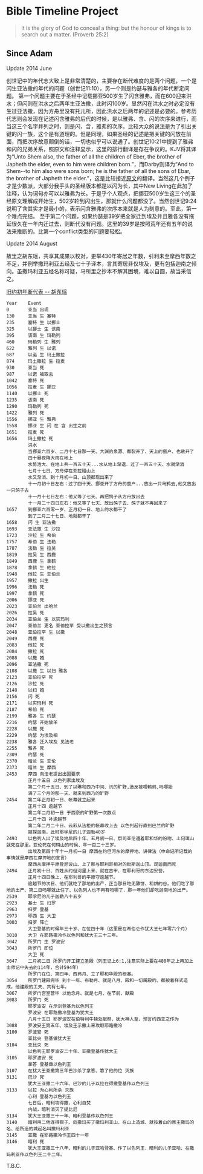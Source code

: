 # Bible Timeline Project

> It is the glory of God to conceal a thing: but the honour of kings is to search out a matter. (Proverb 25:2)

## Since Adam

Update 2014 June

创世记中的年代志大致上是非常清楚的，主要存在断代难度的是两个问题，一个是闪生亚法撒的年代的问题（创世记11:10），另一个则是约瑟与雅各的年代断定问题。
第一个问题主要在于圣经中记载挪亚500岁生了闪含雅弗，而在600迎来洪水；但闪则在洪水之后两年生亚法撒，此时闪100岁。显然闪在洪水之时必定没有生过亚法撒，因为方舟里没有托儿所，因此洪水之后两年的记述是必要的。参考历代志则会发现在记述闪含雅弗的后代的时候，是以雅弗、含、闪的次序来进行，而当这三个名字并列之时，则是闪，含，雅弗的次序。比较大众的说法是为了引出关键的闪一族，这个是有道理的。但是同理，如果圣经的记述是把关键的闪放在前面，而把次序故意颠倒的话，一切也似乎可以说通了。创世记10:21中提到了雅弗和闪的兄弟关系，照原文和注释显示，这里的排行翻译是存在争议的。KJV将其译为“Unto Shem also, the father of all the children of Eber, the brother of Japheth the elder, even to him were children born.”，而Darby则译为“And to Shem--to him also were sons born; he is the father of all the sons of Ebar, the brother of Japheth the elder.”，这是比较接近[原文](http://bible.fhl.net/new/parsing.php?engs=Gen&chap=10&sec=21&sec1=&graph=1&mode=3)的翻译。当然这几个例子才是少数派，大部分我手头的圣经版本都是以闪为长，其中New Living在此加了注释，认为词句亦可以以雅弗为长。于是乎个人观点，把挪亚500岁生这三个的圣经原文理解成开始生，502岁轮到闪出生，那就什么问题都没了。当然创世记9:24说明了含其实才是最小的，表示闪含雅弗的次序本来就是人为刻意的。至此，第一个难点完结。
至于第二个问题，如果约瑟是39岁把全家迁到埃及并且雅各没有拖延很久在一年内迁过去，则断代没有问题。这里的39岁是按照荒年还有五年的说法来推断的。比第一个conflict类型的问题要轻松。

Update 2014 August

故里之胡东瑶，共享其成果以校对，更举430年寄居之年数，引利未至摩西年数之不足，并例举撒玛利亚五经及七十子译本，言其寄居非仅埃及，更有包括迦南之倾向。虽撒玛利亚五经名称可疑，马所里之抄本不解其困境，难以自圆，故当采信之。

[旧约初年断代表 -- 胡东瑶](./data/BibleTimelineProject/BibleTimelineByHuDongyao.pdf)

```
Year    Event
0       亚当 出现
130     亚当 生 塞特
235     塞特 生 以挪士
325     以挪士 生 该南
395     该南 生 玛勒列
460     玛勒列 生 雅列
622     雅列 生 以诺
687     以诺 生 玛土撒拉
874     玛土撒拉 生 拉麦
930     亚当 死
987     以诺 被取去
1042    塞特 死
1056    拉麦 生 挪亚
1140    以挪士 死
1235    该南 死
1290    玛勒列 死
1422    雅列 死
1556    挪亚 生 雅弗
1558    挪亚 生 闪 在 含 出生之前
1651    拉麦 死
1656    玛土撒拉 死
        洪水
        当挪亚六百岁、二月十七日那一天、大渊的泉源、都裂开了、天上的窗户、也敞开了
        四十昼夜降大雨在地上
        水势浩大、在地上共一百五十天...水从地上渐退．过了一百五十天、水就渐消
        七月十七日、方舟停在亚拉腊山上
        水又渐消、到十月初一日、山顶都现出来了
        十一月初十日左右：过了四十天、挪亚开了方舟的窗户...放出一只乌鸦去,他又放出一只鸽子去
        十一月十七日左右：他又等了七天、再把鸽子从方舟放出去
        十一月二十四日左右：他又等了七天、放出鸽子去、鸽子就不再回来了
1657    到挪亚六百零一岁、正月初一日、地上的水都干了
        到了二月二十七日、地就都干了
1658    闪 生 亚法撒
1693    亚法撒 生 沙拉
1723    沙拉 生 希伯
1757    希伯 生 法勒
1787    法勒 生 拉吴
1819    拉吴 生 西鹿
1849    西鹿 生 拿鹤
1878    拿鹤 生 他拉
1948    他拉 生 亚伯兰
1957    撒拉 出生
1996    法勒 死
1997    拿鹤 死
2006    挪亚 死
2023    亚伯兰 出哈兰
2026    拉吴 死
2034    亚伯兰 生 以实玛利
2047    亚伯兰 更名 亚伯拉罕 受以撒出生之预言
2048    亚伯拉罕 生 以撒
2049    西鹿 死
2083    他拉 死
2084    撒拉 死
2088    以撒 婚
2096    亚法撒 死
2108    以撒 生 以扫 雅各
2123    亚伯拉罕 死
2126    沙拉 死
2148    以扫 婚
2156    闪 死
2171    以实玛利 死
2187    希伯 死
2199    雅各 生 约瑟
2216    约瑟 开始放羊
2228    以撒 死
2229    约瑟 为埃及相
2238    雅各 迁入埃及 见法老
2255    雅各 死
2309    约瑟 死
2370    暗兰 生 亚伦
2373    暗兰 生 摩西
2453    摩西 向法老提出出国要求
        正月十五日 以色列家出埃及
        第二个月十五日、到了以琳和西乃中间、汛的旷野,造反被喂鹌鹑,吗哪始
        满了三个月的那一天、就来到西乃的旷野
2454    第二年正月初一日、帐幕就立起来
        正月十四 逾越节
        第二年二月初一日 于西奈的旷野第一次数点
        二月十四 补逾越节
        第二年二月二十日、云彩从法柜的帐幕收上去 以色列起行直到巴兰的旷野
        窥探迦南，此时耶孚尼的儿子迦勒40岁
2493    以色列人出了埃及地后四十年、五月初一日、祭司亚伦遵着耶和华的吩咐、上何珥山就死在那里。亚伦死在何珥山的时候、年一百二十三岁。
        出埃及第四十年十一月初一日 摩西在约但河东的摩押地、讲律法（申命记所记载的事情就是摩西在摩押地的宣言）
        摩西从摩押平原登尼波山、上了那与耶利哥相对的毗斯迦山顶。观迦南而死
2494    正月初十日、百姓从约但河里上来、就在吉甲、在耶利哥的东边安营。
        正月十四日晚上、在耶利哥的平原守逾越节。
        逾越节的次日、他们就吃了那地的出产．正当那日吃无酵饼、和烘的谷。他们吃了那地的出产、第二日吗哪就止住了、以色列人也不再有吗哪了．那一年他们却吃迦南地的出产。
2539    耶孚尼的儿子迦勒八十五岁
2923    基士 生 扫罗
2963    扫罗 登基
2973    耶西 生 大卫
3003    扫罗 阵亡
        大卫登基的时候年三十岁、在位四十年（这里是在希伯仑作犹大王七年零六个月）
3010    大卫 在耶路撒冷作以色列和犹大王三十三年。
3042    所罗门 生 罗波安
3043    所罗门 即位
        大卫 死
3047    二月初二日 所罗门开工建立圣殿（列王记上6:1,注意实际上要在480年之上再加上士师记中失去的114年，合计594年）
        所罗门在位、第四年、西弗月、立了耶和华殿的根基。
3054    所罗门建殿完毕 到十一年、布勒月、就是八月、殿和一切属殿的、都按着样式造成。他建殿的工夫、共有七年。
3067    所罗门宫室营毕 以他念月、就是七月、在节前、献殿
3083    所罗门 死
        耶罗波安 在示剑登基为以色列王
        罗波安 在耶路撒冷登基为犹大王
        八月十五日 耶罗波安在伯特利牛犊处献祭，犹大神人至，预言约西亚之作为
3088    罗波安王第五年、埃及王示撒上来攻取耶路撒冷
3100    罗波安 死
        亚比央 登基做犹大王
3104    亚比央 死
        以色列王耶罗波安二十年、亚撒登基作犹大王
3105    耶罗波安 死
        拿答 登基做以色列王
3107    在犹大王亚撒第三年巴沙杀了拿答、篡了他的位 灭族
3131    巴沙 死
        犹大王亚撒二十六年、巴沙的儿子以拉在得撒登基作以色列王
3133    以拉 为心利所杀 灭族
        心利 登基为以色列王
        七日后，暗利攻得撒，心利自焚
        内战，暗利消灭了提比尼
3134    犹大王亚撒三十一年、暗利登基作以色列王
3140    暗利用二他连得银子、向撒玛买了撒玛利亚山．在山上造城、就按着山的原主撒玛的名、给所造的城起名叫撒玛利亚
3145    亚撒 在耶路撒冷作王四十一年
3146    暗利 死
        犹大王亚撒三十八年、暗利的儿子亚哈登基、作了以色列王．暗利的儿子亚哈、在撒玛利亚作以色列王二十二年。
```

T.B.C.